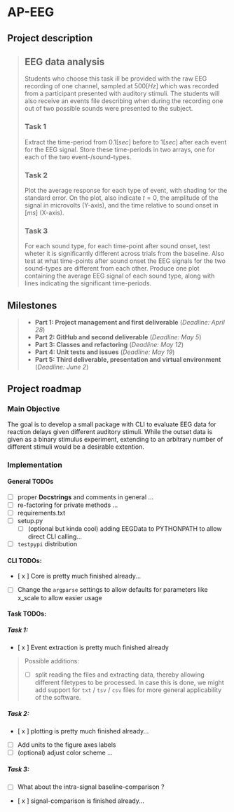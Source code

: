 # AP-EEG

## Project description
> ## EEG data analysis
> Students who choose this task ill be provided with the raw EEG recording of one channel, sampled at $500 [Hz]$ which was recorded from a participant presented with auditory stimuli. The students will also receive an events file describing when during the recording one out of two possible sounds were presented to the subject.
> ### Task 1
> Extract the time-period from $0.1 [sec]$ before to $1 [sec]$ after each event for the EEG signal. Store these time-periods in two arrays, one for each of the two event-/sound-types.
> ### Task 2
> Plot the average response for each type of event, with shading for the standard error. On the plot, also indicate $t=0$, the amplitude of the signal in microvolts (Y-axis), and the time relative to sound onset in $[ms]$ (X-axis).
> ### Task 3
> For each sound type, for each time-point after sound onset, test wheter it is significantly different across trials from the baseline. Also test at what time-points after sound onset the EEG signals for the two sound-types are different from each other. Produce one plot containing the average EEG signal of each sound type, along with lines indicating the significant time-periods.

## Milestones
> - **Part 1: Project management and first deliverable** (*Deadline: April 28*)
> - **Part 2: GitHub and second deliverable** (*Deadline: May 5*)
> - **Part 3: Classes and refactoring** (*Deadline: May 12*)
> - **Part 4: Unit tests and issues** (*Deadline: May 19*)
> - **Part 5: Third deliverable, presentation and virtual environment** (*Deadline: June 2*)

## Project roadmap

### Main Objective
The goal is to develop a small package with CLI to evaluate EEG data for reaction delays given different auditory stimuli.
While the outset data is given as a binary stimulus experiment, extending to an arbitrary number of different stimuli would be 
a desirable extention. 


### Implementation

#### General TODOs 
- [ ] proper **Docstrings** and comments in general ...
- [ ] re-factoring for private methods ... 
- [ ] requirements.txt
- [ ] setup.py 
    - [ ] (optional but kinda cool) adding EEGData to PYTHONPATH to allow direct CLI calling...
- [ ] `testpypi` distribution

#### CLI TODOs:
- [ x ] Core is pretty much finished already...
- [ ] Change the `argparse` settings to allow defaults for parameters like x_scale to allow easier usage

#### Task TODOs:
##### Task 1: 
- [ x ] Event extraction is pretty much finished already 
> Possible additions: <br>
> - [ ] split reading the files and extracting data, thereby allowing different filetypes to be processed. In case this is done, we might add support for `txt` / `tsv` / `csv` files for more general applicability of the software. 


##### Task 2: 
- [ x ] plotting is pretty much finished already...
- [ ] Add units to the figure axes labels
- [ ] (optional) adjust color scheme ...

##### Task 3: 
- [ ] What about the intra-signal baseline-comparison ? 
- [ x ] signal-comparison is finished already...
